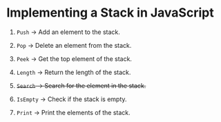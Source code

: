 # Implementing a Stack in JavaScript

1. `Push` → Add an element to the stack.

2. `Pop` → Delete an element from the stack.

3. `Peek` → Get the top element of the stack.

4. `Length` → Return the length of the stack.

5. ~~`Search` → Search for the element in the stack.~~

6. `IsEmpty` → Check if the stack is empty.

7. `Print` → Print the elements of the stack.